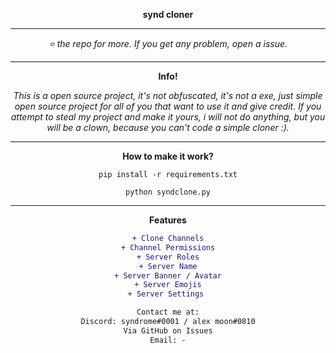 <div align="center">

**synd cloner**
___

*⭐️ the repo for more. If you get any problem, open a issue.*
___

**Info!**

*This is a open source project, it's not obfuscated, it's not a exe, just simple open source project for all of you that want to use it and give credit. If you attempt to steal my project and make it yours, i will not do anything, but you will be a clown, because you can't code a simple cloner :).*
___
**How to make it work?**

`pip install -r requirements.txt`

`python syndclone.py`
___
**__Features__**

```diff
+ Clone Channels
+ Channel Permissions
+ Server Roles
+ Server Name
+ Server Banner / Avatar
+ Server Emojis
+ Server Settings 
```

```diff
Contact me at:
Discord: syndrome#0001 / alex moon#0810
Via GitHub on Issues
Email: -
```
